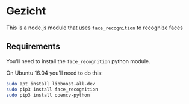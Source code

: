 # Gezicht

This is a node.js module that uses `face_recognition` to recognize faces

## Requirements

You'll need to install the `face_recognition` python module.

On Ubuntu 16.04 you'll need to do this:

```bash
sudo apt install libboost-all-dev
sudo pip3 install face_recognition
sudo pip3 install opencv-python
```
